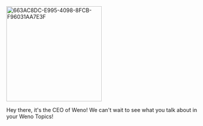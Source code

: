 <img width="250" alt="663AC8DC-E995-4098-8FCB-F96031AA7E3F" src="https://github.com/boyuia/boyuia/assets/170777576/f1d50c41-7d54-47fa-ba28-c3c8355b4e59">

Hey there, it's the CEO of Weno! We can't wait to see what you talk about in your Weno Topics!


<!---
boyuia/boyuia is a ✨ special ✨ repository because its `README.md` (this file) appears on your GitHub profile.
You can click the Preview link to take a look at your changes.
--

